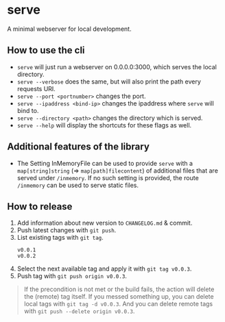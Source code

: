 # serve

A minimal webserver for local development.

## How to use the cli

- `serve` will just run a webserver on 0.0.0.0:3000, which serves the local directory.
- `serve --verbose` does the same, but will also print the path every requests URI.
- `serve --port <portnumber>` changes the port.
- `serve --ipaddress <bind-ip>` changes the ipaddress where `serve` will bind to.
- `serve --directory <path>` changes the directory which is served.
- `serve --help` will display the shortcuts for these flags as well.

## Additional features of the library

- The Setting InMemoryFile can be used to provide `serve` with a `map[string]string` (=> `map[path]filecontent`) of additional files that are served under `/inmemory`.
  If no such setting is provided, the route `/inmemory` can be used to serve static files.

## How to release

1. Add information about new version to `CHANGELOG.md` & commit.
2. Push latest changes with `git push`.
3. List existing tags with `git tag`.
   ```
   v0.0.1
   v0.0.2
   ```
4. Select the next available tag and apply it with `git tag v0.0.3`.
5. Push tag with `git push origin v0.0.3`.

> If the precondition is not met or the build fails, the action will delete the (remote) tag itself.
> If you messed something up, you can delete local tags with `git tag -d v0.0.3`.
> And you can delete remote tags with `git push --delete origin v0.0.3`.
